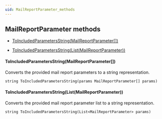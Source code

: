 ```yaml
---
uid: MailReportParameter_methods
---
```


## MailReportParameter methods

- [ToIncludedParametersString(MailReportParameter\[\])](#toincludedparametersstringmailreportparameter)

- [ToIncludedParametersString(List(MailReportParameter))](#toincludedparametersstringlistmailreportparameter)

#### ToIncludedParametersString(MailReportParameter\[\])

Converts the provided mail report parameters to a string representation.

```txt
string ToIncludedParametersString(params MailReportParameter[] params)
```

#### ToIncludedParametersString(List(MailReportParameter))

Converts the provided mail report parameter list to a string representation.

```txt
string ToIncludedParametersString(List<MailReportParameter> params)
```
